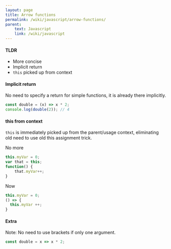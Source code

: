 ```yaml
---
layout: page
title: Arrow functions
permalink: /wiki/javascript/arrow-functions/
parent:
    text: Javascript
    link: /wiki/javascript
---
```


#### TLDR

- More concise
- Implicit return
- `this` picked up from context

#### Implicit return

No need to specify a return for simple functions, it is already there implicitly.

```javascript
const double = (x) => x * 2;
console.log(double(2)); // 4
```

#### this from context

`this` is immediately picked up from the parent/usage context, eliminating old need to use old this assignment trick. 

No more

```javascript
this.myVar = 0;
var that = this;
function() {
    that.myVar++;
}
```

Now

```javascript
this.myVar = 0;
() => {
  this.myVar ++;  
}
```

#### Extra

Note: No need to use brackets if only one argument. 

```javascript
const double = x => x * 2;
```